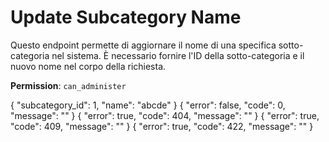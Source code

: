 # Update Subcategory Name

Questo endpoint permette di aggiornare il nome di una specifica sotto-categoria nel sistema. È necessario fornire l'ID 
della sotto-categoria e il nuovo nome nel corpo della richiesta.

**Permission**: `can_administer`

<api-endpoint openapi-path="./../openapi.yaml" endpoint="/subcategories/{subcategory_id}/name" method="put">
    <request>
        <sample lang="JSON" title="Payload">
            {
                "subcategory_id": 1,
                "name": "abcde"
            }
        </sample>
    </request>
    <response type="200">
        <sample lang="JSON">
            {
                "error": false,
                "code": 0,
                "message": ""
            }
        </sample>
    </response>
    <response type="404">
        <sample lang="JSON">
            {
                "error": true,
                "code": 404,
                "message": ""
            }
        </sample>
    </response>
    <response type="409">
        <sample lang="JSON">
            {
                "error": true,
                "code": 409,
                "message": ""
            }
        </sample>
    </response>
    <response type="422">
        <sample lang="JSON">
            {
                "error": true,
                "code": 422,
                "message": ""
            }
        </sample>
    </response>
</api-endpoint>